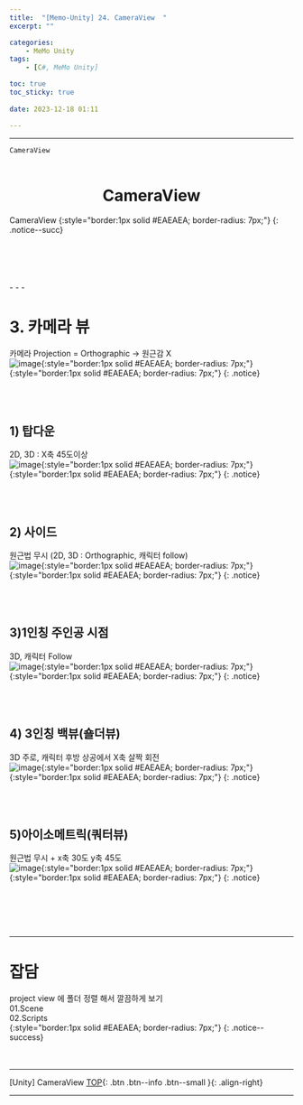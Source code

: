 ```yaml
---
title:  "[Memo-Unity] 24. CameraView  "
excerpt: ""

categories:
    - MeMo Unity
tags:
    - [C#, MeMo Unity]

toc: true
toc_sticky: true
 
date: 2023-12-18 01:11

---
```

- - -

`CameraView` 
<BR><BR>

<center><H1>  CameraView  </H1></center>
CameraView  
{:style="border:1px solid #EAEAEA; border-radius: 7px;"}
{: .notice--succ} 
<br><br><br><br><br><br>
- - - 

# 3. 카메라 뷰
카메라 Projection = Orthographic -> 원근감 X  
![image](https://github.com/levell1/levell1.github.io/assets/96651722/af632df7-4ffa-4735-a6e1-bfd1178d148b){:style="border:1px solid #EAEAEA; border-radius: 7px;"}    
{:style="border:1px solid #EAEAEA; border-radius: 7px;"}
{: .notice}  

<br><br>

## 1) 탑다운
2D, 3D : X축 45도이상   
![image](https://github.com/levell1/levell1.github.io/assets/96651722/abd542e9-7011-4237-8949-316d36cb88e4){:style="border:1px solid #EAEAEA; border-radius: 7px;"}  
{:style="border:1px solid #EAEAEA; border-radius: 7px;"}
{: .notice}  

<br><br>

## 2) 사이드
원근법 무시 (2D, 3D : Orthographic, 캐릭터 follow)  
![image](https://github.com/levell1/levell1.github.io/assets/96651722/09cd8df0-eeff-4ef9-bd6f-0ff90e942430){:style="border:1px solid #EAEAEA; border-radius: 7px;"}  
{:style="border:1px solid #EAEAEA; border-radius: 7px;"}
{: .notice}  

<br><br>

## 3)1인칭 주인공 시점
3D, 캐릭터 Follow  
![image](https://github.com/levell1/levell1.github.io/assets/96651722/cf4205fd-0bd9-4453-b0d5-0a538e44e895){:style="border:1px solid #EAEAEA; border-radius: 7px;"}  
{:style="border:1px solid #EAEAEA; border-radius: 7px;"}
{: .notice}  

<br><br>

## 4) 3인칭 백뷰(숄더뷰) 
3D 주로, 캐릭터 후방 상공에서 X축 살짝 회전  
![image](https://github.com/levell1/levell1.github.io/assets/96651722/77ea29d5-2e74-4bcd-a92b-eda836601331){:style="border:1px solid #EAEAEA; border-radius: 7px;"}    
{:style="border:1px solid #EAEAEA; border-radius: 7px;"}
{: .notice}  

<br><br>

## 5)아이소메트릭(쿼터뷰)
원근법 무시 + x축 30도 y축 45도  
![image](https://github.com/levell1/levell1.github.io/assets/96651722/d82ef192-c32b-4d93-ac37-50223e519a96){:style="border:1px solid #EAEAEA; border-radius: 7px;"}  
{:style="border:1px solid #EAEAEA; border-radius: 7px;"}
{: .notice}  




<br><br><br><br>
- - - 

# 잡담
project view 에 폴더 정렬 해서 깔끔하게 보기  
01.Scene  
02.Scripts  
{:style="border:1px solid #EAEAEA; border-radius: 7px;"}
{: .notice--success}  
<br><br>
- - - 

[Unity] CameraView
[TOP](#){: .btn .btn--info .btn--small }{: .align-right}
<br>
- - -
